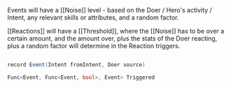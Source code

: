Events will have a [[Noise]] level - based on the Doer / Hero's activity / Intent, any relevant skills or attributes, and a random factor.

[[Reactions]] will have a [[Threshold]], where the [[Noise]] has to be over a certain amount, and the amount over, plus the stats of the Doer reacting, plus a random factor will determine in the Reaction triggers.

```c#

record Event(Intent fromIntent, Doer source)

Func<Event, Func<Event, bool>, Event> Triggered

```